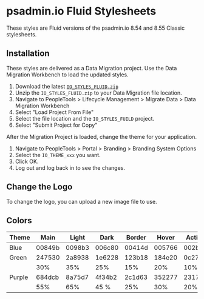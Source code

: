 # psadmin.io Fluid Stylesheets

These styles are Fluid versions of the psadmin.io 8.54 and 8.55 Classic stylesheets.

## Installation

These styles are delivered as a Data Migration project. Use the Data Migration Workbench to load the updated styles.

1. Download the latest [`IO_STYLES_FLUID.zip`]()
1. Unzip the `IO_STYLES_FLUID.zip` to your Data Migration file location.
1. Navigate to PeopleTools > Lifecycle Management > Migrate Data > Data Migration Workbench
1. Select "Load Project From File"
1. Select the file location and the `IO_STYLES_FUILD` project. 
1. Select "Submit Project for Copy"

After the Migration Project is loaded, change the theme for your application.

1. Navigate to PeopleTools > Portal > Branding > Branding System Options
1. Select the `IO_THEME_xxx` you want.
1. Click OK. 
1. Log out and log back in to see the changes.

## Change the Logo

To change the logo, you can upload a new image file to use.



## Colors

| Theme  | Main   | Light  | Dark   | Border | Hover  | Active |
| -----  | ------ | ------ | ------ | ------ | ------ | ------ | 
| Blue   | 00849b | 0098b3 | 006c80 | 00414d | 005766 | 002b33 |
| Green  | 247530 | 2a8938 | 1e6228 | 123b18 | 184e20 | 0c2710 | 
|        | 30%    | 35%    | 25%    | 15%    | 20%    | 10%    | 
| Purple | 684dcb | 8a75d7 | 4f34b2 | 2c1d63 | 352277 | 23174f | 
|        | 55%    | 65%    | 45 %   | 25%    | 30%    | 20%    |
